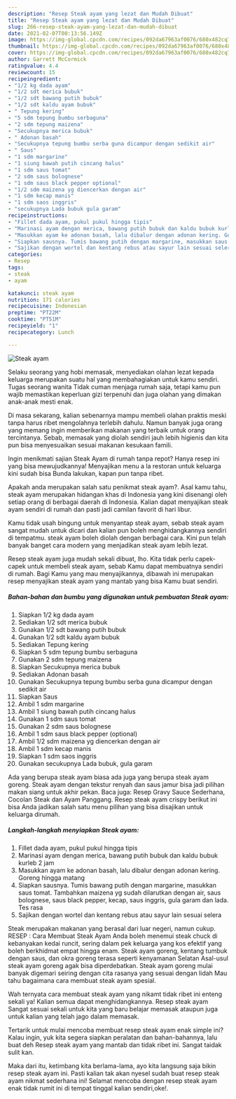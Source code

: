 ```yaml
---
description: "Resep Steak ayam yang lezat dan Mudah Dibuat"
title: "Resep Steak ayam yang lezat dan Mudah Dibuat"
slug: 266-resep-steak-ayam-yang-lezat-dan-mudah-dibuat
date: 2021-02-07T00:13:56.149Z
image: https://img-global.cpcdn.com/recipes/092da67963af0076/680x482cq70/steak-ayam-foto-resep-utama.jpg
thumbnail: https://img-global.cpcdn.com/recipes/092da67963af0076/680x482cq70/steak-ayam-foto-resep-utama.jpg
cover: https://img-global.cpcdn.com/recipes/092da67963af0076/680x482cq70/steak-ayam-foto-resep-utama.jpg
author: Garrett McCormick
ratingvalue: 4.4
reviewcount: 15
recipeingredient:
- "1/2 kg dada ayam"
- "1/2 sdt merica bubuk"
- "1/2 sdt bawang putih bubuk"
- "1/2 sdt kaldu ayam bubuk"
- " Tepung kering"
- "5 sdm tepung bumbu serbaguna"
- "2 sdm tepung maizena"
- "Secukupnya merica bubuk"
- " Adonan basah"
- "Secukupnya tepung bumbu serba guna dicampur dengan sedikit air"
- " Saus"
- "1 sdm margarine"
- "1 siung bawah putih cincang halus"
- "1 sdm saus tomat"
- "2 sdm saus bolognese"
- "1 sdm saus black pepper optional"
- "1/2 sdm maizena yg diencerkan dengan air"
- "1 sdm kecap manis"
- "1 sdm saos inggris"
- "secukupnya Lada bubuk gula garam"
recipeinstructions:
- "Fillet dada ayam, pukul pukul hingga tipis"
- "Marinasi ayam dengan merica, bawang putih bubuk dan kaldu bubuk kurleb 2 jam"
- "Masukkan ayam ke adonan basah, lalu dibalur dengan adonan kering. Goreng hingga matang"
- "Siapkan sausnya. Tumis bawang putih dengan margarine, masukkan saus tomat. Tambahkan maizena yg sudah dilarutkan dengan air, saus bolognese, saus black pepper, kecap, saus inggris, gula garam dan lada. Tes rasa"
- "Sajikan dengan wortel dan kentang rebus atau sayur lain sesuai selera"
categories:
- Resep
tags:
- steak
- ayam

katakunci: steak ayam 
nutrition: 171 calories
recipecuisine: Indonesian
preptime: "PT22M"
cooktime: "PT51M"
recipeyield: "1"
recipecategory: Lunch

---
```



![Steak ayam](https://img-global.cpcdn.com/recipes/092da67963af0076/680x482cq70/steak-ayam-foto-resep-utama.jpg)

Selaku seorang yang hobi memasak, menyediakan olahan lezat kepada keluarga merupakan suatu hal yang membahagiakan untuk kamu sendiri. Tugas seorang  wanita Tidak cuman menjaga rumah saja, tetapi kamu pun wajib memastikan keperluan gizi terpenuhi dan juga olahan yang dimakan anak-anak mesti enak.

Di masa  sekarang, kalian sebenarnya mampu membeli olahan praktis meski tanpa harus ribet mengolahnya terlebih dahulu. Namun banyak juga orang yang memang ingin memberikan makanan yang terbaik untuk orang tercintanya. Sebab, memasak yang diolah sendiri jauh lebih higienis dan kita pun bisa menyesuaikan sesuai makanan kesukaan famili. 

Ingin menikmati sajian Steak Ayam di rumah tanpa repot? Hanya resep ini yang bisa mewujudkannya! Menyajikan menu a la restoran untuk keluarga kini sudah bisa Bunda lakukan, kapan pun tanpa ribet.

Apakah anda merupakan salah satu penikmat steak ayam?. Asal kamu tahu, steak ayam merupakan hidangan khas di Indonesia yang kini disenangi oleh setiap orang di berbagai daerah di Indonesia. Kalian dapat menyajikan steak ayam sendiri di rumah dan pasti jadi camilan favorit di hari libur.

Kamu tidak usah bingung untuk menyantap steak ayam, sebab steak ayam sangat mudah untuk dicari dan kalian pun boleh menghidangkannya sendiri di tempatmu. steak ayam boleh diolah dengan berbagai cara. Kini pun telah banyak banget cara modern yang menjadikan steak ayam lebih lezat.

Resep steak ayam juga mudah sekali dibuat, lho. Kita tidak perlu capek-capek untuk membeli steak ayam, sebab Kamu dapat membuatnya sendiri di rumah. Bagi Kamu yang mau menyajikannya, dibawah ini merupakan resep menyajikan steak ayam yang mantab yang bisa Kamu buat sendiri.

<!--inarticleads1-->

##### Bahan-bahan dan bumbu yang digunakan untuk pembuatan Steak ayam:

1. Siapkan 1/2 kg dada ayam
1. Sediakan 1/2 sdt merica bubuk
1. Gunakan 1/2 sdt bawang putih bubuk
1. Gunakan 1/2 sdt kaldu ayam bubuk
1. Sediakan  Tepung kering
1. Siapkan 5 sdm tepung bumbu serbaguna
1. Gunakan 2 sdm tepung maizena
1. Siapkan Secukupnya merica bubuk
1. Sediakan  Adonan basah
1. Gunakan Secukupnya tepung bumbu serba guna dicampur dengan sedikit air
1. Siapkan  Saus
1. Ambil 1 sdm margarine
1. Ambil 1 siung bawah putih cincang halus
1. Gunakan 1 sdm saus tomat
1. Gunakan 2 sdm saus bolognese
1. Ambil 1 sdm saus black pepper (optional)
1. Ambil 1/2 sdm maizena yg diencerkan dengan air
1. Ambil 1 sdm kecap manis
1. Siapkan 1 sdm saos inggris
1. Gunakan secukupnya Lada bubuk, gula garam


Ada yang berupa steak ayam biasa ada juga yang berupa steak ayam goreng. Steak ayam dengan tekstur renyah dan saus jamur bisa jadi pilihan makan siang untuk akhir pekan. Baca juga: Resep Gravy Sauce Sederhana, Cocolan Steak dan Ayam Panggang. Resep steak ayam crispy berikut ini bisa Anda jadikan salah satu menu pilihan yang bisa disajikan untuk keluarga dirumah. 

<!--inarticleads2-->

##### Langkah-langkah menyiapkan Steak ayam:

1. Fillet dada ayam, pukul pukul hingga tipis
1. Marinasi ayam dengan merica, bawang putih bubuk dan kaldu bubuk kurleb 2 jam
1. Masukkan ayam ke adonan basah, lalu dibalur dengan adonan kering. Goreng hingga matang
1. Siapkan sausnya. Tumis bawang putih dengan margarine, masukkan saus tomat. Tambahkan maizena yg sudah dilarutkan dengan air, saus bolognese, saus black pepper, kecap, saus inggris, gula garam dan lada. Tes rasa
1. Sajikan dengan wortel dan kentang rebus atau sayur lain sesuai selera


Steak merupakan makanan yang berasal dari luar negeri, namun cukup. RESEP : Cara Membuat Steak Ayam Anda boleh menemui steak chuck di kebanyakan kedai runcit, sering dalam pek keluarga yang kos efektif yang boleh berkhidmat empat hingga enam. Steak ayam goreng, kentang tumbuk dengan saus, dan okra goreng terasa seperti kenyamanan Selatan Asal-usul steak ayam goreng agak bisa diperdebatkan. Steak ayam goreng mulai banyak digemari seiring dengan cita rasanya yang sesuai dengan lidah Mau tahu bagaimana cara membuat steak ayam spesial. 

Wah ternyata cara membuat steak ayam yang nikamt tidak ribet ini enteng sekali ya! Kalian semua dapat menghidangkannya. Resep steak ayam Sangat sesuai sekali untuk kita yang baru belajar memasak ataupun juga untuk kalian yang telah jago dalam memasak.

Tertarik untuk mulai mencoba membuat resep steak ayam enak simple ini? Kalau ingin, yuk kita segera siapkan peralatan dan bahan-bahannya, lalu buat deh Resep steak ayam yang mantab dan tidak ribet ini. Sangat taidak sulit kan. 

Maka dari itu, ketimbang kita berlama-lama, ayo kita langsung saja bikin resep steak ayam ini. Pasti kalian tak akan nyesel sudah buat resep steak ayam nikmat sederhana ini! Selamat mencoba dengan resep steak ayam enak tidak rumit ini di tempat tinggal kalian sendiri,oke!.

